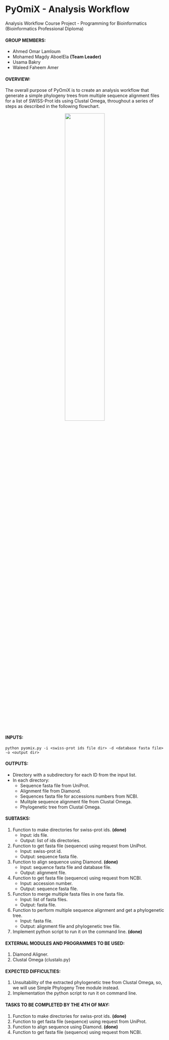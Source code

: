 # PyOmiX - Analysis Workflow
Analysis Workflow Course Project - Programming for Bioinformatics (Bioinformatics Professional Diploma)

#### GROUP MEMBERS:
- Ahmed Omar Lamloum
- Mohamed Magdy AboelEla **(Team Leader)**
- Usama Bakry
- Waleed Faheem Amer

#### OVERVIEW:
The overall purpose of PyOmiX is to create an analysis workflow that generate a simple phylogeny trees from multiple sequence alignment files for a list of SWISS-Prot ids using Clustal Omega, throughout a series of steps as described in the following flowchart.

<p align="center">
  <img src="https://github.com/ubakry/pyomix/blob/master/workflow.png"  width="50%" height="50%">
</p>

#### INPUTS:
```
python pyomix.py -i <swiss-prot ids file dir> -d <database fasta file> -o <output dir>
``` 

#### OUTPUTS:
- Directory with a subdirectory for each ID from the input list.
- In each directory:
    * Sequence fasta file from UniProt.
    * Alignment file from Diamond.
    * Sequences fasta file for accessions numbers from NCBI.
    * Mulitple sequence alignment file from Clustal Omega.
    * Phylogenetic tree from Clustal Omega.

#### SUBTASKS:
1. Function to make directories for swiss-prot ids. **(done)**
   * Input: ids file.
   * Output: list of ids directories.
2. Function to get fasta file (sequence) using request from UniProt.
   * Input: swiss-prot id.
   * Output: sequence fasta file.
3. Function to align sequence using Diamond. **(done)**
   * Input: sequence fasta file and database file.
   * Output: alignment file.
4. Function to get fasta file (sequence) using request from NCBI.
   * Input: accession number.
   * Output: sequence fasta file.
5. Function to merge multiple fasta files in one fasta file.
    * Input: list of fasta files.
    * Output: fasta file.
6. Function to perform multiple sequence alignment and get a phylogenetic tree.
    * Input: fasta file.
    * Output: alignment file and phylogenetic tree file.
7. Implement python script to run it on the command line. **(done)**

#### EXTERNAL MODULES AND PROGRAMMES TO BE USED:
1. Diamond Aligner.
2. Clustal Omega (clustalo.py)

#### EXPECTED DIFFICULTIES:
1. Unsuitability of the extracted phylogenetic tree from Clustal Omega, so, we will use Simple Phylogeny Tree module instead.
2. Implementation the python script to run it on command line.

#### TASKS TO BE COMPLETED BY THE 4TH OF MAY:
1. Function to make directories for swiss-prot ids. **(done)**
2. Function to get fasta file (sequence) using request from UniProt.
3. Function to align sequence using Diamond. **(done)**
4. Function to get fasta file (sequence) using request from NCBI.
